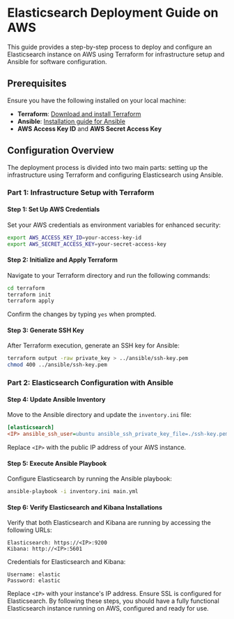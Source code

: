 # Elasticsearch Deployment Guide on AWS

This guide provides a step-by-step process to deploy and configure an Elasticsearch instance on AWS using Terraform for infrastructure setup and Ansible for software configuration. 

## Prerequisites

Ensure you have the following installed on your local machine:

- **Terraform**: [Download and install Terraform](https://www.terraform.io/downloads.html)
- **Ansible**: [Installation guide for Ansible](https://docs.ansible.com/ansible/latest/installation_guide/intro_installation.html)
- **AWS Access Key ID** and **AWS Secret Access Key**

## Configuration Overview

The deployment process is divided into two main parts: setting up the infrastructure using Terraform and configuring Elasticsearch using Ansible.

### Part 1: Infrastructure Setup with Terraform

#### Step 1: Set Up AWS Credentials

Set your AWS credentials as environment variables for enhanced security:

```bash
export AWS_ACCESS_KEY_ID=your-access-key-id
export AWS_SECRET_ACCESS_KEY=your-secret-access-key
```

#### Step 2: Initialize and Apply Terraform

Navigate to your Terraform directory and run the following commands:

```bash
cd terraform
terraform init
terraform apply
```

Confirm the changes by typing `yes` when prompted.

#### Step 3: Generate SSH Key

After Terraform execution, generate an SSH key for Ansible:

```bash
terraform output -raw private_key > ../ansible/ssh-key.pem
chmod 400 ../ansible/ssh-key.pem
```

### Part 2: Elasticsearch Configuration with Ansible

#### Step 4: Update Ansible Inventory

Move to the Ansible directory and update the `inventory.ini` file:

```ini
[elasticsearch]
<IP> ansible_ssh_user=ubuntu ansible_ssh_private_key_file=./ssh-key.pem
```

Replace `<IP>` with the public IP address of your AWS instance.

#### Step 5: Execute Ansible Playbook

Configure Elasticsearch by running the Ansible playbook:

```bash
ansible-playbook -i inventory.ini main.yml
```

#### Step 6: Verify Elasticsearch and Kibana Installations

Verify that both Elasticsearch and Kibana are running by accessing the following URLs:

```plaintext
Elasticsearch: https://<IP>:9200
Kibana: http://<IP>:5601
```

Credentials for Elasticsearch and Kibana:

```plaintext
Username: elastic
Password: elastic
```

Replace `<IP>` with your instance's IP address. Ensure SSL is configured for Elasticsearch.
By following these steps, you should have a fully functional Elasticsearch instance running on AWS, configured and ready for use.
